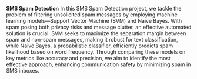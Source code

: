 **SMS Spam Detection**
In this SMS Spam Detection project, we tackle the problem of filtering unsolicited spam messages by employing machine learning models—Support Vector Machine (SVM) and Naive Bayes. With spam posing both privacy risks and message clutter, an effective automated solution is crucial. SVM seeks to maximize the separation margin between spam and non-spam messages, making it robust for text classification, while Naive Bayes, a probabilistic classifier, efficiently predicts spam likelihood based on word frequency. Through comparing these models on key metrics like accuracy and precision, we aim to identify the most effective approach, enhancing communication safety by minimizing spam in SMS inboxes.
